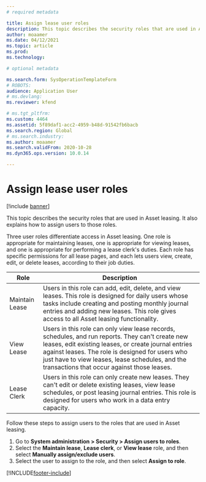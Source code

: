 ```yaml
---
# required metadata

title: Assign lease user roles
description: This topic describes the security roles that are used in Asset leasing. It also explains how to assign users to those roles.
author: moaamer
ms.date: 04/12/2021
ms.topic: article
ms.prod: 
ms.technology: 

# optional metadata

ms.search.form: SysOperationTemplateForm
# ROBOTS: 
audience: Application User
# ms.devlang: 
ms.reviewer: kfend

# ms.tgt_pltfrm: 
ms.custom: 4464
ms.assetid: 5f89daf1-acc2-4959-b48d-91542fb6bacb
ms.search.region: Global
# ms.search.industry: 
ms.author: moaamer
ms.search.validFrom: 2020-10-28
ms.dyn365.ops.version: 10.0.14

---
```


# Assign lease user roles

[!include [banner](../includes/banner.md)]

This topic describes the security roles that are used in Asset leasing. It also explains how to assign users to those roles.

Three user roles differentiate access in Asset leasing. One role is appropriate for maintaining leases, one is appropriate for viewing leases, and one is appropriate for performing a lease clerk's duties. Each role has specific permissions for all lease pages, and each lets users view, create, edit, or delete leases, according to their job duties.

| Role           | Description |
|----------------|-------------|
| Maintain Lease | Users in this role can add, edit, delete, and view leases. This role is designed for daily users whose tasks include creating and posting monthly journal entries and adding new leases. This role gives access to all Asset leasing functionality. |
| View Lease     | Users in this role can only view lease records, schedules, and run reports. They can't create new leases, edit existing leases, or create journal entries against leases. The role is designed for users who just have to view leases, lease schedules, and the transactions that occur against those leases. |
| Lease Clerk    | Users in this role can only create new leases. They can't edit or delete existing leases, view lease schedules, or post leasing journal entries. This role is designed for users who work in a data entry capacity. |

Follow these steps to assign users to the roles that are used in Asset leasing.

1. Go to **System administration \> Security \> Assign users to roles**.
2. Select the **Maintain lease**, **Lease clerk**, or **View lease** role, and then select **Manually assign/exclude users**.
3. Select the user to assign to the role, and then select **Assign to role**.


[!INCLUDE[footer-include](../../includes/footer-banner.md)]

